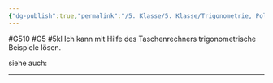 ```yaml
---
{"dg-publish":true,"permalink":"/5. Klasse/5. Klasse/Trigonometrie, Polarkoordinaten/Trigonometrische Beispiele mit Taschenrechner/"}
---
```


#G510 #G5 #5kl
Ich kann mit Hilfe des Taschenrechners trigonometrische Beispiele lösen.

siehe auch:
___

